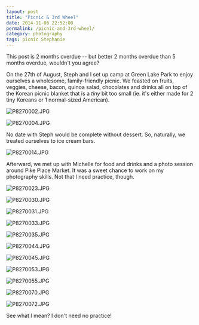 ```yaml
---
layout: post
title: "Picnic & 3rd Wheel"
date: 2014-11-06 22:52:00
permalink: /picnic-and-3rd-wheel/
category: photography
tags: picnic Stephanie
---
```

This post is 2 months overdue -- but better 2 months overdue than 5 months overdue, wouldn't you agree?

On the 27th of August, Steph and I set up camp at Green Lake Park to enjoy ourselves a wholesome, family-friendly picnic. We feasted on fruits, veggies, cheese, bacon, quinoa salad, chocolates and drinks all on top of the Korean picnic blanket that is a *tiny* bit too small (ie. it's either made for 2 tiny Koreans or 1 normal-sized American).

![P8270002.JPG](/assets/2014-11-06-picnic-and-3rd-wheel/P8270002.JPG)

![P8270004.JPG](/assets/2014-11-06-picnic-and-3rd-wheel/P8270004.JPG)

No date with Steph would be complete without dessert. So, naturally, we treated ourselves to ice cream bars.

![P8270014.JPG](/assets/2014-11-06-picnic-and-3rd-wheel/P8270014.JPG)

Afterward, we met up with Michelle for food and drinks and a photo session around Pike Place Market. It was a sweet chance to work on my photography skills. Not that I need practice, though.

![P8270023.JPG](/assets/2014-11-06-picnic-and-3rd-wheel/P8270023.JPG)

![P8270030.JPG](/assets/2014-11-06-picnic-and-3rd-wheel/P8270030.JPG)

![P8270031.JPG](/assets/2014-11-06-picnic-and-3rd-wheel/P8270031.JPG)

![P8270033.JPG](/assets/2014-11-06-picnic-and-3rd-wheel/P8270033.JPG)

![P8270035.JPG](/assets/2014-11-06-picnic-and-3rd-wheel/P8270035.JPG)

![P8270044.JPG](/assets/2014-11-06-picnic-and-3rd-wheel/P8270044.JPG)

![P8270045.JPG](/assets/2014-11-06-picnic-and-3rd-wheel/P8270045.JPG)

![P8270053.JPG](/assets/2014-11-06-picnic-and-3rd-wheel/P8270053.JPG)

![P8270055.JPG](/assets/2014-11-06-picnic-and-3rd-wheel/P8270055.JPG)

![P8270070.JPG](/assets/2014-11-06-picnic-and-3rd-wheel/P8270070.JPG)

![P8270072.JPG](/assets/2014-11-06-picnic-and-3rd-wheel/P8270072.JPG)

See what I mean? I don't need no practice!
